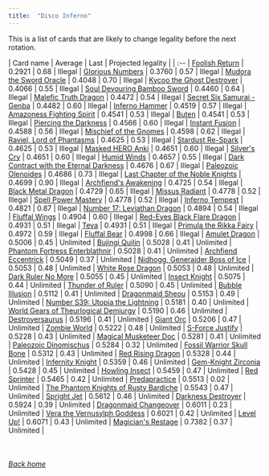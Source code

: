 ```yaml
---
title:  "Disco Inferno"
---
```


This is a list of cards that are likely to change legality before the next rotation.

| Card name | Average | Last | Projected legality |
| :-- |
[Foolish Return](https://db.ygoprodeck.com/card/?search=Foolish%20Return) | 0.2921 | 0.68 | Illegal |
[Glorious Numbers](https://db.ygoprodeck.com/card/?search=Glorious%20Numbers) | 0.3760 | 0.57 | Illegal |
[Mudora the Sword Oracle](https://db.ygoprodeck.com/card/?search=Mudora%20the%20Sword%20Oracle) | 0.4048 | 0.70 | Illegal |
[Kycoo the Ghost Destroyer](https://db.ygoprodeck.com/card/?search=Kycoo%20the%20Ghost%20Destroyer) | 0.4066 | 0.55 | Illegal |
[Soul Devouring Bamboo Sword](https://db.ygoprodeck.com/card/?search=Soul%20Devouring%20Bamboo%20Sword) | 0.4460 | 0.64 | Illegal |
[Malefic Truth Dragon](https://db.ygoprodeck.com/card/?search=Malefic%20Truth%20Dragon) | 0.4472 | 0.54 | Illegal |
[Secret Six Samurai - Genba](https://db.ygoprodeck.com/card/?search=Secret%20Six%20Samurai%20-%20Genba) | 0.4482 | 0.60 | Illegal |
[Inferno Hammer](https://db.ygoprodeck.com/card/?search=Inferno%20Hammer) | 0.4519 | 0.57 | Illegal |
[Amazoness Fighting Spirit](https://db.ygoprodeck.com/card/?search=Amazoness%20Fighting%20Spirit) | 0.4541 | 0.53 | Illegal |
[Buten](https://db.ygoprodeck.com/card/?search=Buten) | 0.4541 | 0.53 | Illegal |
[Piercing the Darkness](https://db.ygoprodeck.com/card/?search=Piercing%20the%20Darkness) | 0.4566 | 0.60 | Illegal |
[Instant Fusion](https://db.ygoprodeck.com/card/?search=Instant%20Fusion) | 0.4588 | 0.56 | Illegal |
[Mischief of the Gnomes](https://db.ygoprodeck.com/card/?search=Mischief%20of%20the%20Gnomes) | 0.4598 | 0.62 | Illegal |
[Raviel, Lord of Phantasms](https://db.ygoprodeck.com/card/?search=Raviel,%20Lord%20of%20Phantasms) | 0.4625 | 0.53 | Illegal |
[Stardust Re-Spark](https://db.ygoprodeck.com/card/?search=Stardust%20Re-Spark) | 0.4625 | 0.53 | Illegal |
[Masked HERO Anki](https://db.ygoprodeck.com/card/?search=Masked%20HERO%20Anki) | 0.4651 | 0.60 | Illegal |
[Silver's Cry](https://db.ygoprodeck.com/card/?search=Silver's%20Cry) | 0.4651 | 0.60 | Illegal |
[Humid Winds](https://db.ygoprodeck.com/card/?search=Humid%20Winds) | 0.4657 | 0.55 | Illegal |
[Dark Contract with the Eternal Darkness](https://db.ygoprodeck.com/card/?search=Dark%20Contract%20with%20the%20Eternal%20Darkness) | 0.4676 | 0.67 | Illegal |
[Paleozoic Olenoides](https://db.ygoprodeck.com/card/?search=Paleozoic%20Olenoides) | 0.4686 | 0.73 | Illegal |
[Last Chapter of the Noble Knights](https://db.ygoprodeck.com/card/?search=Last%20Chapter%20of%20the%20Noble%20Knights) | 0.4699 | 0.90 | Illegal |
[Archfiend's Awakening](https://db.ygoprodeck.com/card/?search=Archfiend's%20Awakening) | 0.4725 | 0.54 | Illegal |
[Black Metal Dragon](https://db.ygoprodeck.com/card/?search=Black%20Metal%20Dragon) | 0.4729 | 0.65 | Illegal |
[Missus Radiant](https://db.ygoprodeck.com/card/?search=Missus%20Radiant) | 0.4778 | 0.52 | Illegal |
[Spell Power Mastery](https://db.ygoprodeck.com/card/?search=Spell%20Power%20Mastery) | 0.4778 | 0.52 | Illegal |
[Inferno Tempest](https://db.ygoprodeck.com/card/?search=Inferno%20Tempest) | 0.4821 | 0.87 | Illegal |
[Number 17: Leviathan Dragon](https://db.ygoprodeck.com/card/?search=Number%2017:%20Leviathan%20Dragon) | 0.4894 | 0.54 | Illegal |
[Fluffal Wings](https://db.ygoprodeck.com/card/?search=Fluffal%20Wings) | 0.4904 | 0.60 | Illegal |
[Red-Eyes Black Flare Dragon](https://db.ygoprodeck.com/card/?search=Red-Eyes%20Black%20Flare%20Dragon) | 0.4931 | 0.51 | Illegal |
[Teva](https://db.ygoprodeck.com/card/?search=Teva) | 0.4931 | 0.51 | Illegal |
[Primula the Rikka Fairy](https://db.ygoprodeck.com/card/?search=Primula%20the%20Rikka%20Fairy) | 0.4972 | 0.59 | Illegal |
[Fluffal Bear](https://db.ygoprodeck.com/card/?search=Fluffal%20Bear) | 0.4998 | 0.66 | Illegal |
[Amulet Dragon](https://db.ygoprodeck.com/card/?search=Amulet%20Dragon) | 0.5006 | 0.45 | Unlimited |
[Bujingi Quilin](https://db.ygoprodeck.com/card/?search=Bujingi%20Quilin) | 0.5028 | 0.41 | Unlimited |
[Phantom Fortress Enterblathnir](https://db.ygoprodeck.com/card/?search=Phantom%20Fortress%20Enterblathnir) | 0.5028 | 0.41 | Unlimited |
[Archfiend Eccentrick](https://db.ygoprodeck.com/card/?search=Archfiend%20Eccentrick) | 0.5049 | 0.37 | Unlimited |
[Nidhogg, Generaider Boss of Ice](https://db.ygoprodeck.com/card/?search=Nidhogg,%20Generaider%20Boss%20of%20Ice) | 0.5053 | 0.48 | Unlimited |
[White Rose Dragon](https://db.ygoprodeck.com/card/?search=White%20Rose%20Dragon) | 0.5053 | 0.48 | Unlimited |
[Dark Ruler No More](https://db.ygoprodeck.com/card/?search=Dark%20Ruler%20No%20More) | 0.5055 | 0.45 | Unlimited |
[Insect Knight](https://db.ygoprodeck.com/card/?search=Insect%20Knight) | 0.5075 | 0.44 | Unlimited |
[Thunder of Ruler](https://db.ygoprodeck.com/card/?search=Thunder%20of%20Ruler) | 0.5090 | 0.45 | Unlimited |
[Bubble Illusion](https://db.ygoprodeck.com/card/?search=Bubble%20Illusion) | 0.5112 | 0.41 | Unlimited |
[Dragonmaid Sheou](https://db.ygoprodeck.com/card/?search=Dragonmaid%20Sheou) | 0.5153 | 0.49 | Unlimited |
[Number S39: Utopia the Lightning](https://db.ygoprodeck.com/card/?search=Number%20S39:%20Utopia%20the%20Lightning) | 0.5181 | 0.40 | Unlimited |
[World Gears of Theurlogical Demiurgy](https://db.ygoprodeck.com/card/?search=World%20Gears%20of%20Theurlogical%20Demiurgy) | 0.5190 | 0.46 | Unlimited |
[Destroyersaurus](https://db.ygoprodeck.com/card/?search=Destroyersaurus) | 0.5196 | 0.41 | Unlimited |
[Giant Orc](https://db.ygoprodeck.com/card/?search=Giant%20Orc) | 0.5206 | 0.47 | Unlimited |
[Zombie World](https://db.ygoprodeck.com/card/?search=Zombie%20World) | 0.5222 | 0.48 | Unlimited |
[S-Force Justify](https://db.ygoprodeck.com/card/?search=S-Force%20Justify) | 0.5228 | 0.43 | Unlimited |
[Magical Musketeer Doc](https://db.ygoprodeck.com/card/?search=Magical%20Musketeer%20Doc) | 0.5281 | 0.41 | Unlimited |
[Paleozoic Dinomischus](https://db.ygoprodeck.com/card/?search=Paleozoic%20Dinomischus) | 0.5284 | 0.32 | Unlimited |
[Fossil Warrior Skull Bone](https://db.ygoprodeck.com/card/?search=Fossil%20Warrior%20Skull%20Bone) | 0.5312 | 0.43 | Unlimited |
[Red Rising Dragon](https://db.ygoprodeck.com/card/?search=Red%20Rising%20Dragon) | 0.5328 | 0.44 | Unlimited |
[Infernity Knight](https://db.ygoprodeck.com/card/?search=Infernity%20Knight) | 0.5359 | 0.46 | Unlimited |
[Gem-Knight Zirconia](https://db.ygoprodeck.com/card/?search=Gem-Knight%20Zirconia) | 0.5428 | 0.45 | Unlimited |
[Howling Insect](https://db.ygoprodeck.com/card/?search=Howling%20Insect) | 0.5459 | 0.47 | Unlimited |
[Red Sprinter](https://db.ygoprodeck.com/card/?search=Red%20Sprinter) | 0.5465 | 0.42 | Unlimited |
[Predapractice](https://db.ygoprodeck.com/card/?search=Predapractice) | 0.5513 | 0.02 | Unlimited |
[The Phantom Knights of Rusty Bardiche](https://db.ygoprodeck.com/card/?search=The%20Phantom%20Knights%20of%20Rusty%20Bardiche) | 0.5543 | 0.47 | Unlimited |
[Spright Jet](https://db.ygoprodeck.com/card/?search=Spright%20Jet) | 0.5612 | 0.46 | Unlimited |
[Darkness Destroyer](https://db.ygoprodeck.com/card/?search=Darkness%20Destroyer) | 0.5924 | 0.39 | Unlimited |
[Dragonmaid Changeover](https://db.ygoprodeck.com/card/?search=Dragonmaid%20Changeover) | 0.6011 | 0.23 | Unlimited |
[Vera the Vernusylph Goddess](https://db.ygoprodeck.com/card/?search=Vera%20the%20Vernusylph%20Goddess) | 0.6021 | 0.42 | Unlimited |
[Level Up!](https://db.ygoprodeck.com/card/?search=Level%20Up!) | 0.6071 | 0.43 | Unlimited |
[Magician's Restage](https://db.ygoprodeck.com/card/?search=Magician's%20Restage) | 0.7382 | 0.37 | Unlimited |

<br>

###### [Back home](index)